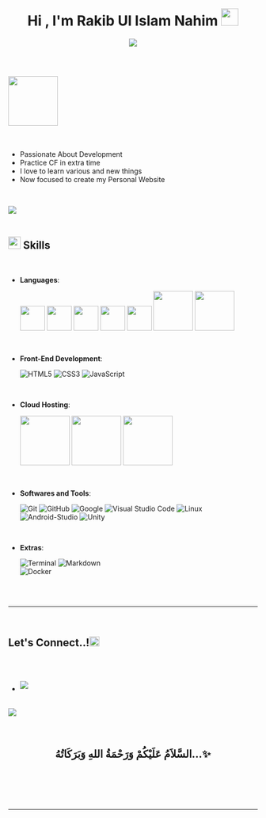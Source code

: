 
<h1 align="center"><b>Hi , I'm Rakib Ul Islam Nahim </b><img src="https://media.giphy.com/media/hvRJCLFzcasrR4ia7z/giphy.gif" width="35"></h1>
<p align="center">
  <a href="https://github.com/DenverCoder1/readme-typing-svg"><img src="https://readme-typing-svg.herokuapp.com?font=Time+New+Roman&color=cyan&size=25&center=true&vCenter=true&width=600&height=100&lines=Assalamu+O+Alaikum+Warahmatullah..&hearts;++;Self+Taught+Network+Engineer,;Computer+Science+Student,;Love+To+Develop,;Active+Learner/Researcher,;Love+to+learn+new+stuffs.."></a>
</p>


<br>



	
## <picture><img src = "https://raw.githubusercontent.com/gist/UddeshJain/90646446c86e45c494d6e69bfc3005f1/raw/b15bee8a8b85f8740795b92c1878ab8ed9ec2204/About%20Me.gif" width = 100px></picture>

<br>

- Passionate About Development
- Practice CF in extra time
- I love to learn various and new things
- Now focused to create my Personal Website

<br>

<img src="https://user-images.githubusercontent.com/73097560/115834477-dbab4500-a447-11eb-908a-139a6edaec5c.gif"><br><br>

## <img src="https://media2.giphy.com/media/QssGEmpkyEOhBCb7e1/giphy.gif?cid=ecf05e47a0n3gi1bfqntqmob8g9aid1oyj2wr3ds3mg700bl&rid=giphy.gif" width ="25"><b> Skills</b>
<br>

<p align="center">

- **Languages**:
    
    <img src="https://upload.wikimedia.org/wikipedia/commons/1/19/C_Logo.png" width = 50px>
    <img src="https://upload.wikimedia.org/wikipedia/commons/thumb/1/18/ISO_C%2B%2B_Logo.svg/1822px-ISO_C%2B%2B_Logo.svg.png" width = 50px>
    <img src="https://upload.wikimedia.org/wikipedia/commons/thumb/b/bd/Logo_C_sharp.svg/1200px-Logo_C_sharp.svg.png" width = 50px>
    <img src="https://upload.wikimedia.org/wikipedia/commons/thumb/c/c3/Python-logo-notext.svg/1869px-Python-logo-notext.svg.png" width = 50px>
    <img src="https://encrypted-tbn0.gstatic.com/images?q=tbn:ANd9GcT39CiwxIZi7c7-pa_KYR8AtuB6SWB1ZK3KjZgjI-9zEQ&s" width = 50px>
    <img src="https://upload.wikimedia.org/wikipedia/commons/thumb/2/27/PHP-logo.svg/2560px-PHP-logo.svg.png" width = 80px>
    <img src="https://miro.medium.com/v2/resize:fit:1400/1*GugKOJXJTFqpag3HwtdsJw.jpeg" width = 80px>

<br>   
    
- **Front-End Development**:

   ![HTML5](https://img.shields.io/badge/HTML5%20-%23E34F26.svg?style=for-the-badge&logo=html5&logoColor=white)
   ![CSS3](https://img.shields.io/badge/CSS%20-%231572B6.svg?style=for-the-badge&logo=css3&logoColor=white)
   ![JavaScript](https://img.shields.io/badge/JavaScript%20-%23F7DF1E.svg?style=for-the-badge&logo=javascript&logoColor=black)

<br>

- **Cloud Hosting**:

    <img src="https://cdn-icons-png.flaticon.com/512/25/25231.png" width = 100px>
    <img src="https://a0.awsstatic.com/libra-css/images/logos/aws_logo_smile_1200x630.png" width = 100px>
    <img src="https://swimburger.net/media/0zcpmk1b/azure.jpg" width = 100px>
    
<br>

- **Softwares and Tools**:

    ![Git](https://img.shields.io/badge/git-%23F05033.svg?style=for-the-badge&logo=git&logoColor=white)
    ![GitHub](https://img.shields.io/badge/github-%23121011.svg?style=for-the-badge&logo=github&logoColor=white)
    ![Google](https://img.shields.io/badge/google-%234285F4.svg?style=for-the-badge&logo=google&logoColor=white)
    ![Visual Studio Code](https://img.shields.io/badge/Visual%20Studio%20Code-0078d7.svg?style=for-the-badge&logo=visual-studio-code&logoColor=white)
    ![Linux](https://img.shields.io/badge/Linux-FCC624.svg?style=for-the-badge&logo=linux&logoColor=black)
    ![Android-Studio](https://img.shields.io/badge/Android_Studio-005249.svg?style=for-the-badge&logo=android-studio&logoColor=white)
    ![Unity](https://img.shields.io/badge/Unity-000000.svg?style=for-the-badge&logo=docker&logoColor=white)

<br>

- **Extras**:

    ![Terminal](https://img.shields.io/badge/Terminal-%23054020?style=for-the-badge&logo=gnu-bash&logoColor=white)
    ![Markdown](https://img.shields.io/badge/markdown-%23000000.svg?style=for-the-badge&logo=markdown&logoColor=white)   
    ![Docker](https://img.shields.io/badge/Docker-000000.svg?style=for-the-badge&logo=docker&logoColor=white)

</p>

<br>
<br>

-----

<br>

## <b> Let's Connect..!</b><img src="https://i.gifer.com/origin/13/1371d634f90cdc50459a789aca452140_w200.gif" width ="20">
<br>
<div align='left'>

<ul>
<br>

<li>
<a href="mailto:rakibulislamnahim060@gmail.com" target="_blank">
<img src="https://img.shields.io/badge/gmail:  rakibulislamnahim060-%23EA4335.svg?style=for-the-badge&logo=gmail&logoColor=white" t=mail style="margin-bottom: 5px;" />
</a>
</li>
	
</ul>
</div>

<br>
<img src="https://user-images.githubusercontent.com/73097560/115834477-dbab4500-a447-11eb-908a-139a6edaec5c.gif">
<br>
<br>
<br>

<div align='center'>

## <b>السَّلاَمُ عَلَيْكُمْ وَرَحْمَةُ اللهِ وَبَرَكَاتُهُ...✨</b>

</div>
<br>
<br>
<br>
<br>

---

<br>
